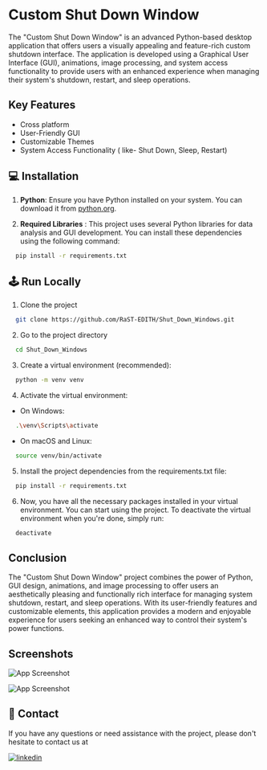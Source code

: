 
# Custom Shut Down Window

The "Custom Shut Down Window" is an advanced Python-based desktop application that offers users a visually appealing and feature-rich custom shutdown interface. The application is developed using a Graphical User Interface (GUI), animations, image processing, and system access functionality to provide users with an enhanced experience when managing their system's shutdown, restart, and sleep operations.

## Key Features

- Cross platform
- User-Friendly GUI
- Customizable Themes
- System Access Functionality ( like- Shut Down, Sleep, Restart)


## 💻 Installation

1) **Python**: Ensure you have Python installed on your system. You can download it from [python.org](https://www.python.org/).

2) **Required Libraries** : This project uses several Python libraries for data analysis and GUI development. You can install these dependencies using the following command:

```bash
  pip install -r requirements.txt
```
    
## 🕹 Run Locally

1) Clone the project

```bash
  git clone https://github.com/RaST-EDITH/Shut_Down_Windows.git
```

2) Go to the project directory

```bash
  cd Shut_Down_Windows
```

3) Create a virtual environment (recommended):

```bash
  python -m venv venv
```

4) Activate the virtual environment:

- On Windows:

```bash
  .\venv\Scripts\activate
```

- On macOS and Linux:

```bash
  source venv/bin/activate
```

5) Install the project dependencies from the requirements.txt file:

```bash
  pip install -r requirements.txt
```

6) Now, you have all the necessary packages installed in your virtual environment. You can start using the project. 
To deactivate the virtual environment when you're done, simply run:

```bash
  deactivate
```


## Conclusion

The "Custom Shut Down Window" project combines the power of Python, GUI design, animations, and image processing to offer users an aesthetically pleasing and functionally rich interface for managing system shutdown, restart, and sleep operations. With its user-friendly features and customizable elements, this application provides a modern and enjoyable experience for users seeking an enhanced way to control their system's power functions.


## Screenshots

![App Screenshot](https://i.postimg.cc/Pxsd78GD/shut.jpg)

![App Screenshot](https://i.postimg.cc/P5t5MDWF/shut2-2.jpg)


## 📎 Contact


If you have any questions or need assistance with the project, please don't hesitate to contact us at 

[![linkedin](https://img.shields.io/badge/linkedin-0A66C2?style=for-the-badge&logo=linkedin&logoColor=white)](https://www.linkedin.com/in/raghvendra-singh-053977226)

